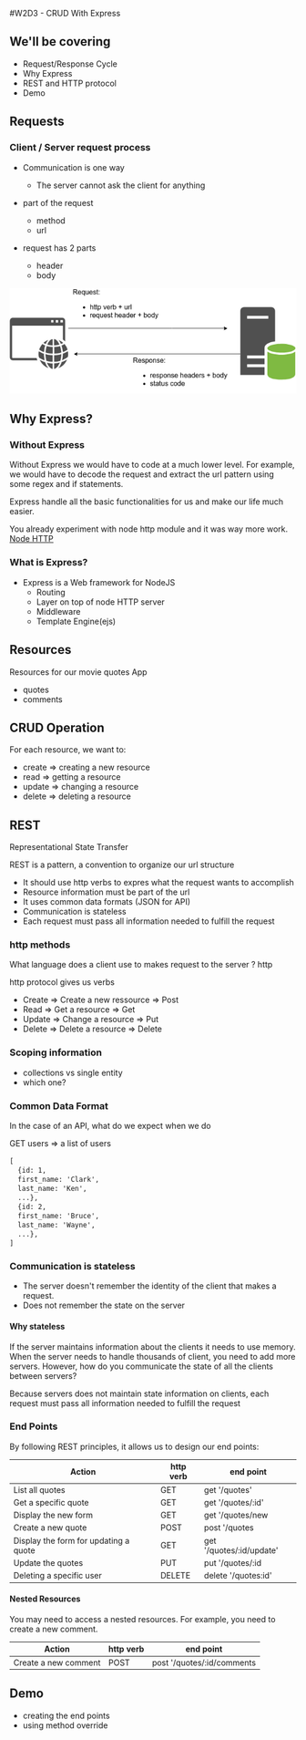 #W2D3 - CRUD With Express

## We'll be covering

- Request/Response Cycle
- Why Express
- REST and HTTP protocol
- Demo

## Requests

### Client / Server request process

- Communication is one way

  - The server cannot ask the client for anything

- part of the request

  - method
  - url

- request has 2 parts
  - header
  - body

![Request/Response](./pictures/http_request.png)

## Why Express?

### Without Express

Without Express we would have to code at a much lower level. For example, we would have to decode the request and extract the url pattern using some regex and if statements.

Express handle all the basic functionalities for us and make our life much easier.

You already experiment with node http module and it was way more work. [Node HTTP](https://nodejs.org/en/docs/guides/anatomy-of-an-http-transaction/)

### What is Express?

- Express is a Web framework for NodeJS
  - Routing
  - Layer on top of node HTTP server
  - Middleware
  - Template Engine(ejs)

## Resources

Resources for our movie quotes App

- quotes
- comments

## CRUD Operation

For each resource, we want to:

- create => creating a new resource
- read => getting a resource
- update => changing a resource
- delete => deleting a resource

## REST

Representational State Transfer

REST is a pattern, a convention to organize our url structure

- It should use http verbs to expres what the request wants to accomplish
- Resource information must be part of the url
- It uses common data formats (JSON for API)
- Communication is stateless
- Each request must pass all information needed to fulfill the request

### http methods

What language does a client use to makes request to the server ? http

http protocol gives us verbs

- Create => Create a new ressource => Post
- Read => Get a resource => Get
- Update => Change a resource => Put
- Delete => Delete a resource => Delete

### Scoping information

- collections vs single entity
- which one?

### Common Data Format

In the case of an API, what do we expect when we do

GET users => a list of users

```
[
  {id: 1,
  first_name: 'Clark',
  last_name: 'Ken',
  ...},
  {id: 2,
  first_name: 'Bruce',
  last_name: 'Wayne',
  ...},
]
```

### Communication is stateless

- The server doesn't remember the identity of the client that makes a request.
- Does not remember the state on the server

#### Why stateless

If the server maintains information about the clients it needs to use memory. When the server needs to handle thousands of client, you need to add more servers. However, how do you communicate the state of all the clients between servers?

Because servers does not maintain state information on clients, each request must pass all information needed to fulfill the request

### End Points

By following REST principles, it allows us to design our end points:

| Action                                | http verb | end point                |
| ------------------------------------- | --------- | ------------------------ |
| List all quotes                       | GET       | get '/quotes'            |
| Get a specific quote                  | GET       | get '/quotes/:id'        |
| Display the new form                  | GET       | get '/quotes/new         |
| Create a new quote                    | POST      | post '/quotes            |
| Display the form for updating a quote | GET       | get '/quotes/:id/update' |
| Update the quotes                     | PUT       | put '/quotes/:id         |
| Deleting a specific user              | DELETE    | delete '/quotes:id'      |

#### Nested Resources

You may need to access a nested resources. For example, you need to create a new comment.

| Action               | http verb | end point                  |
| -------------------- | --------- | -------------------------- |
| Create a new comment | POST      | post '/quotes/:id/comments |

## Demo

- creating the end points
- using method override
